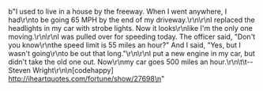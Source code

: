 b"I used to live in a house by the freeway.  When I went anywhere, I had\r\nto be going 65 MPH by the end of my driveway.\r\n\r\nI replaced the headlights in my car with strobe lights.  Now it looks\r\nlike I'm the only one moving.\r\n\r\nI was pulled over for speeding today.  The officer said, &quot;Don't you know\r\nthe speed limit is 55 miles an hour?&quot;  And I said, &quot;Yes, but I wasn't going\r\nto be out that long.&quot;\r\n\r\nI put a new engine in my car, but didn't take the old one out.  Now\r\nmy car goes 500 miles an hour.\r\n\t\t-- Steven Wright\r\n\n[codehappy] http://iheartquotes.com/fortune/show/27698\n"